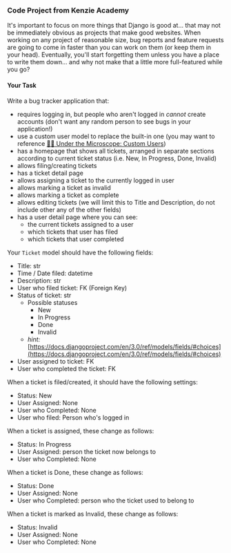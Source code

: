 ### Code Project from Kenzie Academy

It's important to focus on more things that Django is good at... that may not be immediately obvious as projects that make good websites. When working on any project of reasonable size, bug reports and feature requests are going to come in faster than you can work on them (or keep them in your head). Eventually, you'll start forgetting them unless you have a place to write them down... and why not make that a little more full-featured while you go?

#### **Your Task**

Write a bug tracker application that:

*   requires logging in, but people who aren't logged in _cannot_ create accounts (don't want any random person to see bugs in your application!)
*   use a custom user model to replace the built-in one (you may want to reference [👨‍🔬 Under the Microscope: Custom Users](https://my.kenzie.academy/courses/148/modules/items/22362 "👨‍🔬 Under the Microscope: Custom Users"))
*   has a homepage that shows all tickets, arranged in separate sections according to current ticket status (i.e. New, In Progress, Done, Invalid)
*   allows filing/creating tickets
*   has a ticket detail page
*   allows assigning a ticket to the currently logged in user
*   allows marking a ticket as invalid
*   allows marking a ticket as complete
*   allows editing tickets (we will limit this to Title and Description, do not include other any of the other fields)
*   has a user detail page where you can see:
    *   the current tickets assigned to a user
    *   which tickets that user has filed
    *   which tickets that user completed

Your `Ticket` model should have the following fields:

*   Title: str
*   Time / Date filed: datetime
*   Description: str
*   User who filed ticket: FK (Foreign Key)
*   Status of ticket: str
    *   Possible statuses
        *   New 
        *   In Progress
        *   Done
        *   Invalid
    *   _hint:_ [https://docs.djangoproject.com/en/3.0/ref/models/fields/#choices](https://docs.djangoproject.com/en/3.0/ref/models/fields/#choices)
*   User assigned to ticket: FK
*   User who completed the ticket: FK

When a ticket is filed/created, it should have the following settings:

*   Status: New
*   User Assigned: None
*   User who Completed: None
*   User who filed: Person who's logged in

When a ticket is assigned, these change as follows:

*   Status: In Progress
*   User Assigned: person the ticket now belongs to
*   User who Completed: None

When a ticket is Done, these change as follows:

*   Status: Done
*   User Assigned: None
*   User who Completed: person who the ticket used to belong to

When a ticket is marked as Invalid, these change as follows:

*   Status: Invalid
*   User Assigned: None
*   User who Completed: None

